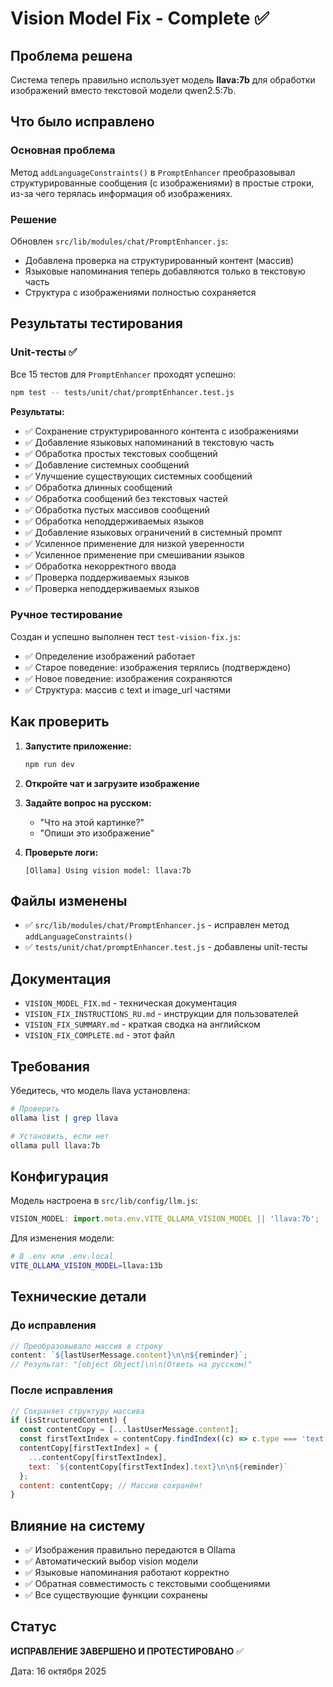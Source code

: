 # Vision Model Fix - Complete ✅

## Проблема решена

Система теперь правильно использует модель **llava:7b** для обработки изображений вместо текстовой модели qwen2.5:7b.

## Что было исправлено

### Основная проблема

Метод `addLanguageConstraints()` в `PromptEnhancer` преобразовывал структурированные сообщения (с изображениями) в простые строки, из-за чего терялась информация об изображениях.

### Решение

Обновлен `src/lib/modules/chat/PromptEnhancer.js`:

- Добавлена проверка на структурированный контент (массив)
- Языковые напоминания теперь добавляются только в текстовую часть
- Структура с изображениями полностью сохраняется

## Результаты тестирования

### Unit-тесты ✅

Все 15 тестов для `PromptEnhancer` проходят успешно:

```bash
npm test -- tests/unit/chat/promptEnhancer.test.js
```

**Результаты:**

- ✅ Сохранение структурированного контента с изображениями
- ✅ Добавление языковых напоминаний в текстовую часть
- ✅ Обработка простых текстовых сообщений
- ✅ Добавление системных сообщений
- ✅ Улучшение существующих системных сообщений
- ✅ Обработка длинных сообщений
- ✅ Обработка сообщений без текстовых частей
- ✅ Обработка пустых массивов сообщений
- ✅ Обработка неподдерживаемых языков
- ✅ Добавление языковых ограничений в системный промпт
- ✅ Усиленное применение для низкой уверенности
- ✅ Усиленное применение при смешивании языков
- ✅ Обработка некорректного ввода
- ✅ Проверка поддерживаемых языков
- ✅ Проверка неподдерживаемых языков

### Ручное тестирование

Создан и успешно выполнен тест `test-vision-fix.js`:

- ✅ Определение изображений работает
- ✅ Старое поведение: изображения терялись (подтверждено)
- ✅ Новое поведение: изображения сохраняются
- ✅ Структура: массив с text и image_url частями

## Как проверить

1. **Запустите приложение:**

   ```bash
   npm run dev
   ```

2. **Откройте чат и загрузите изображение**

3. **Задайте вопрос на русском:**
   - "Что на этой картинке?"
   - "Опиши это изображение"

4. **Проверьте логи:**
   ```
   [Ollama] Using vision model: llava:7b
   ```

## Файлы изменены

- ✅ `src/lib/modules/chat/PromptEnhancer.js` - исправлен метод `addLanguageConstraints()`
- ✅ `tests/unit/chat/promptEnhancer.test.js` - добавлены unit-тесты

## Документация

- `VISION_MODEL_FIX.md` - техническая документация
- `VISION_FIX_INSTRUCTIONS_RU.md` - инструкции для пользователей
- `VISION_FIX_SUMMARY.md` - краткая сводка на английском
- `VISION_FIX_COMPLETE.md` - этот файл

## Требования

Убедитесь, что модель llava установлена:

```bash
# Проверить
ollama list | grep llava

# Установить, если нет
ollama pull llava:7b
```

## Конфигурация

Модель настроена в `src/lib/config/llm.js`:

```javascript
VISION_MODEL: import.meta.env.VITE_OLLAMA_VISION_MODEL || 'llava:7b';
```

Для изменения модели:

```bash
# В .env или .env.local
VITE_OLLAMA_VISION_MODEL=llava:13b
```

## Технические детали

### До исправления

```javascript
// Преобразовывало массив в строку
content: `${lastUserMessage.content}\n\n${reminder}`;
// Результат: "[object Object]\n\n(Ответь на русском)"
```

### После исправления

```javascript
// Сохраняет структуру массива
if (isStructuredContent) {
  const contentCopy = [...lastUserMessage.content];
  const firstTextIndex = contentCopy.findIndex((c) => c.type === 'text');
  contentCopy[firstTextIndex] = {
    ...contentCopy[firstTextIndex],
    text: `${contentCopy[firstTextIndex].text}\n\n${reminder}`
  };
  content: contentCopy; // Массив сохранён!
}
```

## Влияние на систему

- ✅ Изображения правильно передаются в Ollama
- ✅ Автоматический выбор vision модели
- ✅ Языковые напоминания работают корректно
- ✅ Обратная совместимость с текстовыми сообщениями
- ✅ Все существующие функции сохранены

## Статус

**ИСПРАВЛЕНИЕ ЗАВЕРШЕНО И ПРОТЕСТИРОВАНО** ✅

Дата: 16 октября 2025
